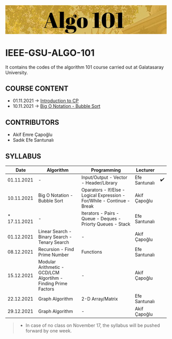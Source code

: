 <img src="image/image.PNG" alt="a" width="1000"/>

# IEEE-GSU-ALGO-101

It contains the codes of the algorithm 101 course carried out at Galatasaray University.

## COURSE CONTENT
* 01.11.2021 -> [Introduction to CP](introduction_01_11_21/intro.cpp)
* 10.11.2021 -> [Big O Notation - Bubble Sort](week2_10_11_21/)

## CONTRIBUTORS
* Akif Emre Çapoğlu
* Sadık Efe Sarıtunalı

## SYLLABUS
| Date | Algorithm  | Programming | Lecturer | |
| ------------- | ------------- | ------------- | ------------- |------------- |
| 01.11.2021  | -  | Input/Output - Vector - Header/Library | Efe Sarıtunalı  | :heavy_check_mark: |
| 10.11.2021  | Big O Notation - Bubble Sort   | Oparators - If/Else - Logical Expression - For/While - Continue - Break | Akif Çapoğlu  |  |
| * 17.11.2021  | -  | Iterators - Pairs - Queue - Deques - Priorty Queues - Stack  | Efe Sarıtunalı  |  |
| 01.12.2021  | Linear Search - Binary Search - Tenary Search  | - | Akif Çapoğlu  |  |
| 08.12.2021  | Recursion - Find Prime Number  | Functions  | Efe Sarıtunalı  |  |
| 15.12.2021  | Modular Arithmetic - GCD/LCM  Algortihm - Finding Prime Factors  | -  | Akif Çapoğlu  |  |
| 22.12.2021  | Graph Algorithm  | 2-D Array/Matrix  | Efe Sarıtunalı  |  |
| 29.12.2021  | Graph Algorithm  | -  | Akif Çapoğlu  |  |

> * In case of no class on November 17, the syllabus will be pushed forward by one week.



